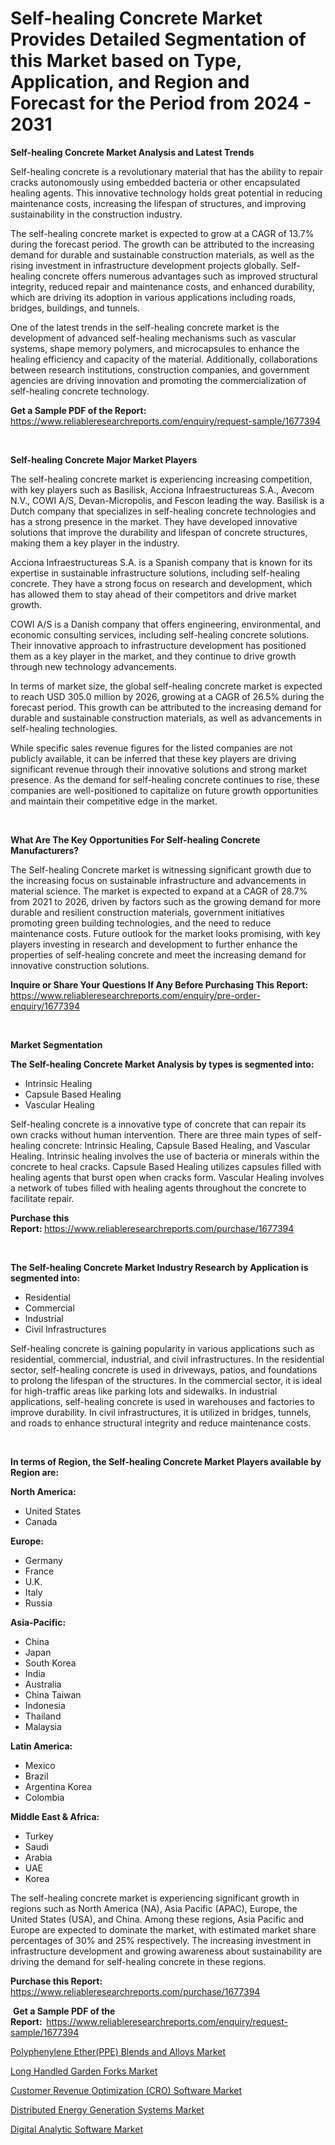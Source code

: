 <p><h1>Self-healing Concrete Market Provides Detailed Segmentation of this Market based on Type, Application, and Region and Forecast for the Period from 2024 - 2031</h1></p><p><strong>Self-healing Concrete Market Analysis and Latest Trends</strong></p>
<p><p>Self-healing concrete is a revolutionary material that has the ability to repair cracks autonomously using embedded bacteria or other encapsulated healing agents. This innovative technology holds great potential in reducing maintenance costs, increasing the lifespan of structures, and improving sustainability in the construction industry.</p><p>The self-healing concrete market is expected to grow at a CAGR of 13.7% during the forecast period. The growth can be attributed to the increasing demand for durable and sustainable construction materials, as well as the rising investment in infrastructure development projects globally. Self-healing concrete offers numerous advantages such as improved structural integrity, reduced repair and maintenance costs, and enhanced durability, which are driving its adoption in various applications including roads, bridges, buildings, and tunnels.</p><p>One of the latest trends in the self-healing concrete market is the development of advanced self-healing mechanisms such as vascular systems, shape memory polymers, and microcapsules to enhance the healing efficiency and capacity of the material. Additionally, collaborations between research institutions, construction companies, and government agencies are driving innovation and promoting the commercialization of self-healing concrete technology.</p></p>
<p><strong>Get a Sample PDF of the Report:&nbsp;</strong> <a href="https://www.reliableresearchreports.com/enquiry/request-sample/1677394">https://www.reliableresearchreports.com/enquiry/request-sample/1677394</a></p>
<p>&nbsp;</p>
<p><strong>Self-healing Concrete Major Market Players</strong></p>
<p><p>The self-healing concrete market is experiencing increasing competition, with key players such as Basilisk, Acciona Infraestructureas S.A., Avecom N.V., COWI A/S, Devan-Micropolis, and Fescon leading the way. Basilisk is a Dutch company that specializes in self-healing concrete technologies and has a strong presence in the market. They have developed innovative solutions that improve the durability and lifespan of concrete structures, making them a key player in the industry.</p><p>Acciona Infraestructureas S.A. is a Spanish company that is known for its expertise in sustainable infrastructure solutions, including self-healing concrete. They have a strong focus on research and development, which has allowed them to stay ahead of their competitors and drive market growth.</p><p>COWI A/S is a Danish company that offers engineering, environmental, and economic consulting services, including self-healing concrete solutions. Their innovative approach to infrastructure development has positioned them as a key player in the market, and they continue to drive growth through new technology advancements.</p><p>In terms of market size, the global self-healing concrete market is expected to reach USD 305.0 million by 2026, growing at a CAGR of 26.5% during the forecast period. This growth can be attributed to the increasing demand for durable and sustainable construction materials, as well as advancements in self-healing technologies.</p><p>While specific sales revenue figures for the listed companies are not publicly available, it can be inferred that these key players are driving significant revenue through their innovative solutions and strong market presence. As the demand for self-healing concrete continues to rise, these companies are well-positioned to capitalize on future growth opportunities and maintain their competitive edge in the market.</p></p>
<p>&nbsp;</p>
<p><strong>What Are The Key Opportunities For Self-healing Concrete Manufacturers?</strong></p>
<p><p>The Self-healing Concrete market is witnessing significant growth due to the increasing focus on sustainable infrastructure and advancements in material science. The market is expected to expand at a CAGR of 28.7% from 2021 to 2026, driven by factors such as the growing demand for more durable and resilient construction materials, government initiatives promoting green building technologies, and the need to reduce maintenance costs. Future outlook for the market looks promising, with key players investing in research and development to further enhance the properties of self-healing concrete and meet the increasing demand for innovative construction solutions.</p></p>
<p><strong>Inquire or Share Your Questions If Any Before Purchasing This Report:</strong> <a href="https://www.reliableresearchreports.com/enquiry/pre-order-enquiry/1677394">https://www.reliableresearchreports.com/enquiry/pre-order-enquiry/1677394</a></p>
<p>&nbsp;</p>
<p><strong>Market Segmentation</strong></p>
<p><strong>The Self-healing Concrete Market Analysis by types is segmented into:</strong></p>
<p><ul><li>Intrinsic Healing</li><li>Capsule Based Healing</li><li>Vascular Healing</li></ul></p>
<p><p>Self-healing concrete is a innovative type of concrete that can repair its own cracks without human intervention. There are three main types of self-healing concrete: Intrinsic Healing, Capsule Based Healing, and Vascular Healing. Intrinsic healing involves the use of bacteria or minerals within the concrete to heal cracks. Capsule Based Healing utilizes capsules filled with healing agents that burst open when cracks form. Vascular Healing involves a network of tubes filled with healing agents throughout the concrete to facilitate repair.</p></p>
<p><strong>Purchase this Report:&nbsp;</strong><a href="https://www.reliableresearchreports.com/purchase/1677394">https://www.reliableresearchreports.com/purchase/1677394</a></p>
<p>&nbsp;</p>
<p><strong>The Self-healing Concrete Market Industry Research by Application is segmented into:</strong></p>
<p><ul><li>Residential</li><li>Commercial</li><li>Industrial</li><li>Civil Infrastructures</li></ul></p>
<p><p>Self-healing concrete is gaining popularity in various applications such as residential, commercial, industrial, and civil infrastructures. In the residential sector, self-healing concrete is used in driveways, patios, and foundations to prolong the lifespan of the structures. In the commercial sector, it is ideal for high-traffic areas like parking lots and sidewalks. In industrial applications, self-healing concrete is used in warehouses and factories to improve durability. In civil infrastructures, it is utilized in bridges, tunnels, and roads to enhance structural integrity and reduce maintenance costs.</p></p>
<p>&nbsp;</p>
<p><strong>In terms of Region, the Self-healing Concrete Market Players available by Region are:</strong></p>
<p>
    <p> <strong> North America: </strong>
        <ul>
            <li>United States</li>
            <li>Canada</li>
        </ul>
        </p> 
    <p> <strong> Europe: </strong>
        <ul>
            <li>Germany</li>
            <li>France</li>
            <li>U.K.</li>
            <li>Italy</li>
            <li>Russia</li>
        </ul>
        </p> 
    <p> <strong> Asia-Pacific: </strong>
        <ul>
            <li>China</li>
            <li>Japan</li>
            <li>South Korea</li>
            <li>India</li>
            <li>Australia</li>
            <li>China Taiwan</li>
            <li>Indonesia</li>
            <li>Thailand</li>
            <li>Malaysia</li>
        </ul>
        </p> 
    <p> <strong> Latin America: </strong>
        <ul>
            <li>Mexico</li>
            <li>Brazil</li>
            <li>Argentina Korea</li>
            <li>Colombia</li>
        </ul>
        </p> 
    <p> <strong> Middle East & Africa: </strong>
        <ul>
            <li>Turkey</li>
            <li>Saudi</li>
            <li>Arabia</li>
            <li>UAE</li>
            <li>Korea</li>
        </ul>
    </p>
    </p>
<p><p>The self-healing concrete market is experiencing significant growth in regions such as North America (NA), Asia Pacific (APAC), Europe, the United States (USA), and China. Among these regions, Asia Pacific and Europe are expected to dominate the market, with estimated market share percentages of 30% and 25% respectively. The increasing investment in infrastructure development and growing awareness about sustainability are driving the demand for self-healing concrete in these regions.</p></p>
<p><strong>Purchase this Report: </strong><a href="https://www.reliableresearchreports.com/purchase/1677394">https://www.reliableresearchreports.com/purchase/1677394</a></p>
<p>&nbsp;<strong>Get a Sample PDF of the Report:&nbsp;&nbsp;</strong><a href="https://www.reliableresearchreports.com/enquiry/request-sample/1677394">https://www.reliableresearchreports.com/enquiry/request-sample/1677394</a></p>
<p><strong></strong></p>
<p><p><a href="https://github.com/dx0328/Market-Research-Report-List-1/blob/main/polyphenylene-etherppe-blends-and-alloys-market.md">Polyphenylene Ether(PPE) Blends and Alloys Market</a></p><p><a href="https://issuu.com/reportprime-2/docs/long-handled-garden-forks-market-size-2030.pptx">Long Handled Garden Forks Market</a></p><p><a href="https://medium.com/@mikeflatley1970/customer-revenue-optimization-cro-software-market-research-report-its-history-and-forecast-2024-4829d9c147c7">Customer Revenue Optimization (CRO) Software Market</a></p><p><a href="https://github.com/Glendatilghmankmgz0rbhwpy/Market-Research-Report-List-1/blob/main/distributed-energy-generation-systems-market.md">Distributed Energy Generation Systems Market</a></p><p><a href="https://medium.com/@mikeflatley1970/digital-analytic-software-market-size-cagr-trends-2024-2030-4db477e055a3">Digital Analytic Software Market</a></p></p>